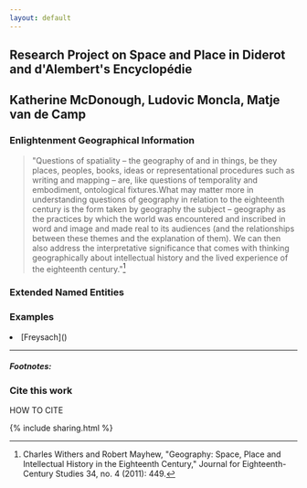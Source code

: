 ```yaml
---
layout: default
---
```


## Research Project on Space and Place in Diderot and d'Alembert's Encyclopédie
## Katherine McDonough, Ludovic Moncla, Matje van de Camp

### Enlightenment Geographical Information

<i class="fas fa-book-open"></i>


> "Questions of spatiality – the geography of and in things, be they places,
peoples, books, ideas or representational procedures such as writing and
mapping – are, like questions of temporality and embodiment, ontological
fixtures.What may matter more in understanding questions of geography in
relation to the eighteenth century is the form taken by geography the subject
– geography as the practices by which the world was encountered and
inscribed in word and image and made real to its audiences (and the
relationships between these themes and the explanation of them). We can
then also address the interpretative significance that comes with thinking
geographically about intellectual history and the lived experience of the
eighteenth century."[^1]

### Extended Named Entities



### Examples

<li><i class="fas fa-globe-americas"></i> [Freysach]() </li>


<hr>

##### Footnotes:

[^1]: Charles Withers and Robert Mayhew, "Geography: Space, Place and Intellectual History in the Eighteenth Century," Journal for Eighteenth-Century Studies 34, no. 4 (2011): 449.



### Cite this work

HOW TO CITE

{% include sharing.html %}
